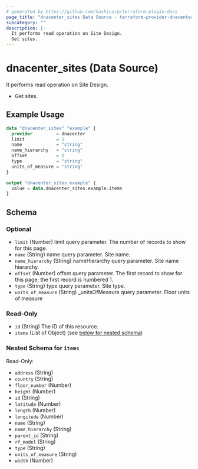 ```yaml
---
# generated by https://github.com/hashicorp/terraform-plugin-docs
page_title: "dnacenter_sites Data Source - terraform-provider-dnacenter"
subcategory: ""
description: |-
  It performs read operation on Site Design.
  Get sites.
---
```


# dnacenter_sites (Data Source)

It performs read operation on Site Design.

- Get sites.

## Example Usage

```terraform
data "dnacenter_sites" "example" {
  provider         = dnacenter
  limit            = 1
  name             = "string"
  name_hierarchy   = "string"
  offset           = 1
  type             = "string"
  units_of_measure = "string"
}

output "dnacenter_sites_example" {
  value = data.dnacenter_sites.example.items
}
```

<!-- schema generated by tfplugindocs -->
## Schema

### Optional

- `limit` (Number) limit query parameter. The number of records to show for this page.
- `name` (String) name query parameter. Site name.
- `name_hierarchy` (String) nameHierarchy query parameter. Site name hierarchy.
- `offset` (Number) offset query parameter. The first record to show for this page; the first record is numbered 1.
- `type` (String) type query parameter. Site type.
- `units_of_measure` (String) _unitsOfMeasure query parameter. Floor units of measure

### Read-Only

- `id` (String) The ID of this resource.
- `items` (List of Object) (see [below for nested schema](#nestedatt--items))

<a id="nestedatt--items"></a>
### Nested Schema for `items`

Read-Only:

- `address` (String)
- `country` (String)
- `floor_number` (Number)
- `height` (Number)
- `id` (String)
- `latitude` (Number)
- `length` (Number)
- `longitude` (Number)
- `name` (String)
- `name_hierarchy` (String)
- `parent_id` (String)
- `rf_model` (String)
- `type` (String)
- `units_of_measure` (String)
- `width` (Number)
